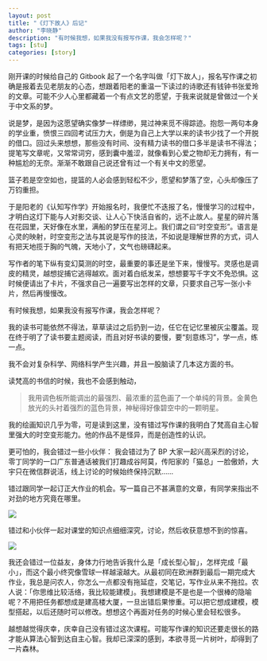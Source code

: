 ```yaml
---
layout: post
title: "《灯下故人》后记"
author: "李晓静"
description: "有时候我想，如果我没有报写作课，我会怎样呢？"
tags: [stu]
categories: [story]
---
```

 

刚开课的时候给自己的 Gitbook 起了一个名字叫做「灯下故人」，报名写作课之初确是报着去见老朋友的心态，想跟着阳老的重温一下读过的诗歌还有钱钟书张爱玲的文章。可能不少人心里都藏着一个有点文艺的愿望，于我来说就是曾做过一个关于中文系的梦。

说是梦，是因为这愿望确实像梦一样缥缈，晃过神来觅不得踪迹。抱怨一两句本身的学业重，愤恨三四回考试压力大，倒是为自己上大学以来的读书少找了一个开脱的借口。回过头来想想，那些没有时间、没有精力读书的借口多半是读书不得法；提笔写文章呢，又常常词穷，感到囊中羞涩，就像看到心爱之物却无力拥有，有一种尴尬的无奈。渐渐不敢跟自己说还曾有过一个有关中文的愿望。 
 
篮子若是空空如也，提篮的人必会感到轻松不少，愿望和梦落了空，心头却像压了万钧重担。

于是阳老的《认知写作学》开始报名时，我便忙不迭报了名，慢慢学习的过程中，才明白这灯下能与人对影交谈、让人心下快活自省的，远不止故人。星星的碎片落在花园里，天好像在水里，满船的梦压在星河上。我们谓之曰“时空变形”。语言是心灵的映射，时空变形之法与其说是写作的技法，不如说是理解世界的方式，词人有把天地揽于胸的气魄，天地小了，文气也磅礴起来。

写作者的笔下纵有变幻莫测的时空，最重要的事还是坐下来，慢慢写。灵感也是调皮的精灵，越想捉捕它逃得越欢。面对着白纸发呆，想想要写千字文不免恐惧。这时候便请出了卡片，不强求自己一遍要写出怎样的文章，只要求自己写一张小卡片，然后再慢慢改。

有时候我想，如果我没有报写作课，我会怎样呢？

我的读书可能依然不得法，草草读过之后扔到一边，任它在记忆里被灰尘覆盖。现在终于明了了读书要主题阅读，而且对好书读的要慢，要“刻意练习”，学一点，练一点。

我不会对复杂科学、网络科学产生兴趣，并且一股脑读了几本这方面的书。

读梵高的书信的时候，我也不会感到触动，
> 我用调色板所能调出的最强烈、最浓重的蓝色画了一个单纯的背景。金黄色放光的头衬着强烈的蓝色背景，神秘得好像碧空中的一颗明星。

我的绘画知识几乎为零，可是读到这里，没有错过写作课的我明白了梵高自主心智里强大的时空变形能力。他的作品不是怪异，而是创造性的认识。

更可怕的，我会错过一些小伙伴：
我会错过为了 BP 大家一起兴高采烈的讨论，零丁同学的一口广东普通话被我们打趣成谷阿莫，传阳家的「猫总」一脸傲娇，大宇只在微信群说活，线上讨论的时候始终保持沉默……

错过跟同学一起订正大作业的机会。写一篇自己不甚满意的文章，有同学来指出不对劲的地方究竟在哪里。

![](http://oax0nr6r7.bkt.clouddn.com/2017-10-20-PicBlogOMCWriterStu001.png)


错过和小伙伴一起对课堂的知识点细细深究，讨论，然后收获意想不到的惊喜。

![](http://oax0nr6r7.bkt.clouddn.com/2017-10-20-PicLogOMCWriterStu002.png)


我还会错过一位益友，身体力行地告诉我什么是「成长型心智」，怎样完成「最小」，而这个最小终究像雪球一样越滚越大。从最初同在欧洲群到最后一期完成大作业，我总是问农人，你怎么一点都没有拖延症，交笔记，写作业从来不拖拉。农人说：「你思维比较活络，我比较能建模」。我想建模是不是也是一个很棒的隐喻呢？不用把任务都想成是建高楼大厦，一旦出错后果惨重。可以把它想成建模，模型搭起，以后还随时可以修改。想想这个再面对任务的时候心里会轻松很多。

越想越觉得庆幸，庆幸自己没有错过这次课程。可能写作课的知识还要走很长的路才能从算法心智到达自主心智。我却已深深的感到，本欲寻觅一片树叶，却得到了一片森林。


